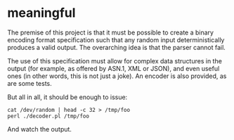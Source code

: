 # meaningful

The premise of this project is that it must be possible to create
a binary encoding format specification such that any random input
deterministically produces a valid output.
The overarching idea is that the parser cannot fail.

The use of this specification must allow for complex data structures
in the output (for example, as offered by ASN.1, XML or JSON),
and even useful ones (in other words, this is not just a joke).
An encoder is also provided, as are some tests.

But all in all, it should be enough to issue:

    cat /dev/random | head -c 32 > /tmp/foo
    perl ./decoder.pl /tmp/foo

And watch the output.

